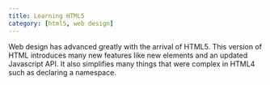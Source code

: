 ```yaml
---
title: Learning HTML5
category: [html5, web design]
---
```

Web design has advanced greatly with the arrival of HTML5. <!--more-->This version of HTML introduces many new features like new elements and an updated Javascript API. It also simplifies many things that were complex in HTML4 such as declaring a namespace.